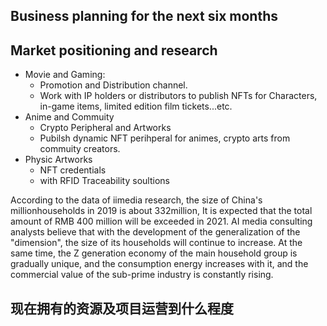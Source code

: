 ## Business planning for the next six months



## Market positioning and research
* Movie and Gaming: 
    - Promotion and Distribution channel. 
    - Work with IP holders or distributors to publish NFTs for Characters, in-game items, limited edition film tickets...etc.
* Anime and Commuity
    - Crypto Peripheral and Artworks
    - Pubilsh dynamic NFT perihperal for animes, crypto arts from commuity creators.
* Physic Artworks
    - NFT credentials
    - with RFID Traceability soultions

According to the data of iimedia research, the size of China's millionhouseholds in 2019 is about 332million,
It is expected that the total amount of RMB 400 million will be exceeded in 2021. AI media consulting analysts believe that with the development of the generalization of the "dimension", the size of its households will continue to increase.
At the same time, the Z generation economy of the main household group is gradually unique, and the consumption energy increases with it, and the commercial value of the sub-prime industry is constantly rising.


## 现在拥有的资源及项目运营到什么程度